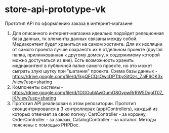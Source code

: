# store-api-prototype-vk
Прототип API по оформлению заказа в интернет-магазине
<br>
1. Для описанного интернет-магазина идеально подойдет реляционная база данных, тк элементы данных связаны между собой.
Медиаконтент будет храниться на самом хостинге. Для их изоляции от самого проекта лучше сохранять их в отдельном проекте (другая папка, прилинкованная к другому домену, к содержимому которой можно достучаться из вне). Есть возможность хранить медиаконтент в публичной папке самого проекте, но это может сыграть злую шутку при "шатании" проекта.
Схема базы данных - https://drive.google.com/file/d/1kgQECQsOwcDPTtbySitQzs_ZalF6OK3x/view?usp=sharing
2. Компоненты системы - https://drive.google.com/file/d/1DGOublAwGumO8GvpwRrRW5DqolT07_jK/view?usp=sharing
3. Прототип API реализован в этом репозитории. Прототип сконцентрировался в 3 контроллерах (app/Controllers), каждый из которых отвечает за свою логику: CartController - за корзину, OrderController - за заказы, CatalogController - за каталог. Методы пояснены с помощью PHPDoc.
